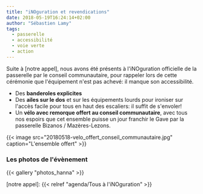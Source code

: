 ```yaml
---
title: "iNOguration et revendications"
date: 2018-05-19T16:24:14+02:00
author: "Sébastien Lamy"
tags:
  - passerelle
  - accessibilité
  - voie verte
  - action
---
```


Suite à [notre appel], nous avons été présents à l'iNOguration officielle de la
passerelle par le conseil communautaire, pour rappeler lors de cette cérémonie
que l'équipement n'est pas achevé: il manque son accessibilité.

* Des **banderoles explicites**
* Des **ailes sur le dos** et sur les équipements lourds pour ironiser sur l'accès
  facile pour tous en haut des escaliers: il suffit de s'envoler!
* Un **vélo avec remorque offert au conseil communautaire**, avec tous nos espoirs
  que cet ensemble puisse un jour franchir le Gave par la passerelle
  Bizanos / Mazères-Lezons.

{{< image src="20180518-velo_offert_conseil_communautaire.jpg" caption="L'ensemble offert" >}}

### Les photos de l'évènement

{{< gallery "photos_hanna" >}}


[notre appel]: {{< relref "agenda/Tous à l'iNOguration" >}}

